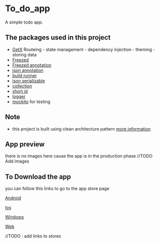 # To_do_app

A simple todo app.

## The packages used in this project

- [GetX](https://pub.dev/packages/get) Routeing - state management - dependency injection - theming - storing data
- [Freezed](https://pub.dev/packages/freezed)
- [Freezed annotation](https://pub.dev/packages/freezed_annotation)
- [json annotation](https://pub.dev/packages/json_annotation)
- [build runner](https://pub.dev/packages/build_runner)
- [json serializable](https://pub.dev/packages/json_serializable)
- [collection](https://pub.dev/packages/collection)
- [short id](https://pub.dev/packages/shortid)
- [logger](https://pub.dev/packages/logger)
- [mockito](https://pub.dev/packages/mockito) for testing

## Note

- this project is built using clean architecture pattern [more information](https://github.com/Flutterando/Clean-Dart/blob/master/README_en.md)

## App preview

there is no images here cause the app is in the production phase
//TODO Add images

## To Download the app

you can follow this links to go to the app store page

[Android]()

[Ios]()

[Windows]()

[Web]()

//TODO : add links to stores
